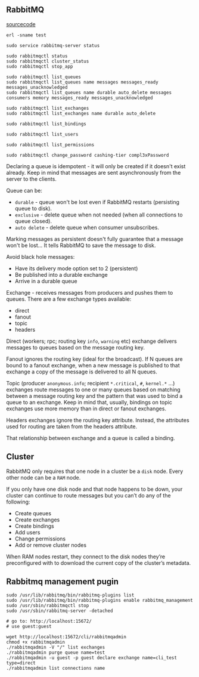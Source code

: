 RabbitMQ
-

[sourcecode](https://github.com/rabbitinaction/sourcecode)

````
erl -sname test
````
````
sudo service rabbitmq-server status

sudo rabbitmqctl status
sudo rabbitmqctl cluster_status
sudo rabbitmqctl stop_app

sudo rabbitmqctl list_queues
sudo rabbitmqctl list_queues name messages messages_ready messages_unacknowledged
sudo rabbitmqctl list_queues name durable auto_delete messages consumers memory messages_ready messages_unacknowledged

sudo rabbitmqctl list_exchanges
sudo rabbitmqctl list_exchanges name durable auto_delete

sudo rabbitmqctl list_bindings

sudo rabbitmqctl list_users

sudo rabbitmqctl list_permissions

sudo rabbitmqctl change_password cashing-tier compl3xPassword
````

Declaring a queue is idempotent - it will only be created if it doesn't exist already.
Keep in mind that messages are sent asynchronously from the server to the clients.

Queue can be:

* `durable` - queue won't be lost even if RabbitMQ restarts (persisting queue to disk).
* `exclusive` - delete queue when not needed (when all connections to queue closed).
* `auto delete` - delete queue when consumer unsubscribes.

Marking messages as persistent doesn't fully guarantee that a message won't be lost...
It tells RabbitMQ to save the message to disk.

Avoid black hole messages:

* Have its delivery mode option set to 2 (persistent)
* Be published into a durable exchange
* Arrive in a durable queue

Exchange - receives messages from producers and pushes them to queues.
There are a few exchange types available:

* direct
* fanout
* topic
* headers

Direct (workers; rpc; routing key `info`, `warning` etc) exchange
delivers messages to queues based on the message routing key.

Fanout ignores the routing key (ideal for the broadcast).
If N queues are bound to a fanout exchange, when a new message is published to that exchange
a copy of the message is delivered to all N queues. 

Topic (producer `anonymous.info`; recipient `*.critical`, `#`, `kernel.*` ...) exchanges
route messages to one or many queues
based on matching between a message routing key
and the pattern that was used to bind a queue to an exchange. 
Keep in mind that, usually, bindings on topic exchanges use more memory than in direct or fanout exchanges.

Headers exchanges ignore the routing key attribute.
Instead, the attributes used for routing are taken from the headers attribute.

That relationship between exchange and a queue is called a binding.

## Cluster

RabbitMQ only requires that one node in a cluster be a `disk` node.
Every other node can be a `RAM` node.

If you only have one disk node and that node happens to be down,
your cluster can continue to route messages but you can’t do any of the following:

* Create queues
* Create exchanges
* Create bindings
* Add users
* Change permissions
* Add or remove cluster nodes

When RAM nodes restart, they connect to the disk nodes they’re preconfigured with
to download the current copy of the cluster’s metadata.

## Rabbitmq management pugin

````
sudo /usr/lib/rabbitmq/bin/rabbitmq-plugins list
sudo /usr/lib/rabbitmq/bin/rabbitmq-plugins enable rabbitmq_management
sudo /usr/sbin/rabbitmqctl stop
sudo /usr/sbin/rabbitmq-server -detached

# go to: http://localhost:15672/
# use guest:guest

wget http://localhost:15672/cli/rabbitmqadmin
chmod +x rabbitmqadmin
./rabbitmqadmin -V "/" list exchanges
./rabbitmqadmin purge queue name=test
./rabbitmqadmin -u guest -p guest declare exchange name=cli_test type=direct
./rabbitmqadmin list connections name
````

